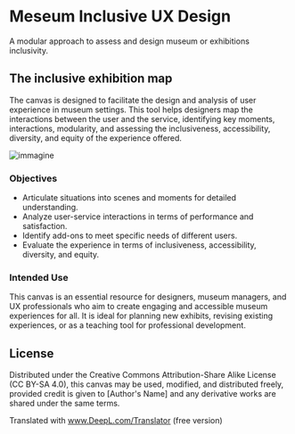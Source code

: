 # Meseum Inclusive UX Design
A modular approach to assess and design museum or exhibitions inclusivity.

## The inclusive exhibition map
The  canvas is designed to facilitate the design and analysis of user experience in museum settings. This tool helps designers map the interactions between the user and the service, identifying key moments, interactions, modularity, and assessing the inclusiveness, accessibility, diversity, and equity of the experience offered.

![immagine](https://github.com/andreacatta/meseum-inclusive-ux-design/assets/6803317/49b12595-e200-41c9-ae1b-e5994189a28b)


### Objectives
- Articulate situations into scenes and moments for detailed understanding.
- Analyze user-service interactions in terms of performance and satisfaction.
- Identify add-ons to meet specific needs of different users.
- Evaluate the experience in terms of inclusiveness, accessibility, diversity, and equity.

### Intended Use
This canvas is an essential resource for designers, museum managers, and UX professionals who aim to create engaging and accessible museum experiences for all. It is ideal for planning new exhibits, revising existing experiences, or as a teaching tool for professional development.

## License
Distributed under the Creative Commons Attribution-Share Alike License (CC BY-SA 4.0), this canvas may be used, modified, and distributed freely, provided credit is given to [Author's Name] and any derivative works are shared under the same terms.

Translated with www.DeepL.com/Translator (free version)
